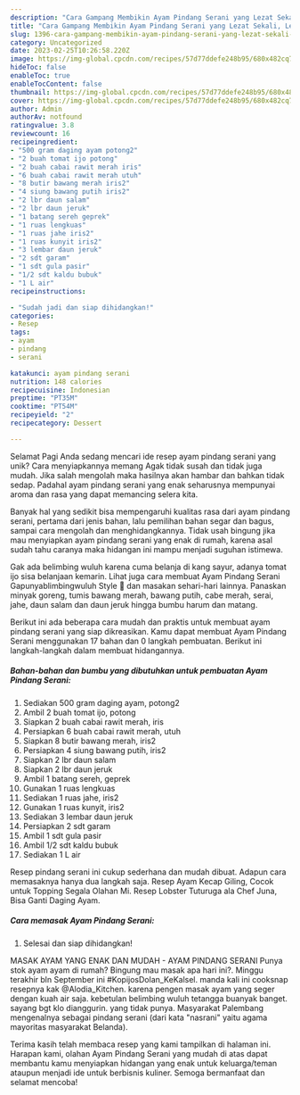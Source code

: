 ```yaml
---
description: "Cara Gampang Membikin Ayam Pindang Serani yang Lezat Sekali, Lezat"
title: "Cara Gampang Membikin Ayam Pindang Serani yang Lezat Sekali, Lezat"
slug: 1396-cara-gampang-membikin-ayam-pindang-serani-yang-lezat-sekali-lezat
category: Uncategorized
date: 2023-02-25T10:26:58.220Z
image: https://img-global.cpcdn.com/recipes/57d77ddefe248b95/680x482cq70/ayam-pindang-serani-foto-resep-utama.jpg
hideToc: false
enableToc: true
enableTocContent: false
thumbnail: https://img-global.cpcdn.com/recipes/57d77ddefe248b95/680x482cq70/ayam-pindang-serani-foto-resep-utama.jpg
cover: https://img-global.cpcdn.com/recipes/57d77ddefe248b95/680x482cq70/ayam-pindang-serani-foto-resep-utama.jpg
author: Admin
authorAv: notfound
ratingvalue: 3.8
reviewcount: 16
recipeingredient:
- "500 gram daging ayam potong2"
- "2 buah tomat ijo potong"
- "2 buah cabai rawit merah iris"
- "6 buah cabai rawit merah utuh"
- "8 butir bawang merah iris2"
- "4 siung bawang putih iris2"
- "2 lbr daun salam"
- "2 lbr daun jeruk"
- "1 batang sereh geprek"
- "1 ruas lengkuas"
- "1 ruas jahe iris2"
- "1 ruas kunyit iris2"
- "3 lembar daun jeruk"
- "2 sdt garam"
- "1 sdt gula pasir"
- "1/2 sdt kaldu bubuk"
- "1 L air"
recipeinstructions:

- "Sudah jadi dan siap dihidangkan!"
categories:
- Resep
tags:
- ayam
- pindang
- serani

katakunci: ayam pindang serani 
nutrition: 148 calories
recipecuisine: Indonesian
preptime: "PT35M"
cooktime: "PT54M"
recipeyield: "2"
recipecategory: Dessert

---
```



Selamat Pagi Anda sedang mencari ide resep ayam pindang serani yang unik? Cara menyiapkannya memang Agak tidak susah dan tidak juga mudah. Jika salah mengolah maka hasilnya akan hambar dan bahkan tidak sedap. Padahal ayam pindang serani yang enak seharusnya mempunyai aroma dan rasa yang dapat memancing selera kita.


Banyak hal yang sedikit bisa mempengaruhi kualitas rasa dari ayam pindang serani, pertama dari jenis bahan, lalu pemilihan bahan segar dan bagus, sampai cara mengolah dan menghidangkannya. Tidak usah bingung jika mau menyiapkan ayam pindang serani yang enak di rumah, karena asal sudah tahu caranya maka hidangan ini mampu menjadi suguhan istimewa.

Gak ada belimbing wuluh karena cuma belanja di kang sayur, adanya tomat ijo sisa belanjaan kemarin. Lihat juga cara membuat Ayam Pindang Serani Gapunyablimbingwuluh Style 🤪 dan masakan sehari-hari lainnya. Panaskan minyak goreng, tumis bawang merah, bawang putih, cabe merah, serai, jahe, daun salam dan daun jeruk hingga bumbu harum dan matang.


Berikut ini ada beberapa cara mudah dan praktis untuk membuat ayam pindang serani yang siap dikreasikan. Kamu dapat membuat Ayam Pindang Serani menggunakan 17 bahan dan 0 langkah pembuatan. Berikut ini langkah-langkah dalam membuat hidangannya.

<!--inarticleads1-->

##### Bahan-bahan dan bumbu yang dibutuhkan untuk pembuatan Ayam Pindang Serani:

1. Sediakan 500 gram daging ayam, potong2
1. Ambil 2 buah tomat ijo, potong
1. Siapkan 2 buah cabai rawit merah, iris
1. Persiapkan 6 buah cabai rawit merah, utuh
1. Siapkan 8 butir bawang merah, iris2
1. Persiapkan 4 siung bawang putih, iris2
1. Siapkan 2 lbr daun salam
1. Siapkan 2 lbr daun jeruk
1. Ambil 1 batang sereh, geprek
1. Gunakan 1 ruas lengkuas
1. Sediakan 1 ruas jahe, iris2
1. Gunakan 1 ruas kunyit, iris2
1. Sediakan 3 lembar daun jeruk
1. Persiapkan 2 sdt garam
1. Ambil 1 sdt gula pasir
1. Ambil 1/2 sdt kaldu bubuk
1. Sediakan 1 L air


Resep pindang serani ini cukup sederhana dan mudah dibuat. Adapun cara memasaknya hanya dua langkah saja. Resep Ayam Kecap Giling, Cocok untuk Topping Segala Olahan Mi. Resep Lobster Tuturuga ala Chef Juna, Bisa Ganti Daging Ayam. 

<!--inarticleads2-->

##### Cara memasak Ayam Pindang Serani:


1. Selesai dan siap dihidangkan!

MASAK AYAM YANG ENAK DAN MUDAH - AYAM PINDANG SERANI Punya stok ayam ayam di rumah? Bingung mau masak apa hari ini?. Minggu terakhir bln September ini #KopijosDolan_KeKalsel. manda kali ini cooksnap resepnya kak @Alodia_Kitchen. karena pengen masak ayam yang seger dengan kuah air saja. kebetulan belimbing wuluh tetangga buanyak banget. sayang bgt klo dianggurin. yang tidak punya. Masyarakat Palembang mengenalnya sebagai pindang serani (dari kata &#34;nasrani&#34; yaitu agama mayoritas masyarakat Belanda). 

Terima kasih telah membaca resep yang kami tampilkan di halaman ini. Harapan kami, olahan Ayam Pindang Serani yang mudah di atas dapat membantu kamu menyiapkan hidangan yang enak untuk keluarga/teman ataupun menjadi ide untuk berbisnis kuliner. Semoga bermanfaat dan selamat mencoba!
